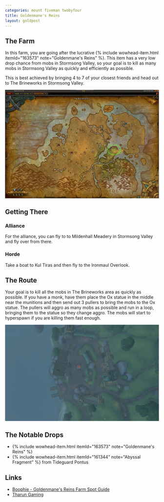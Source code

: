 ```yaml
---
categories: mount fiveman twobyfour
title: Goldenmane's Reins
layout: goldpost
---
```


## The Farm
In this farm, you are going after the lucrative {% include wowhead-item.html itemId="163573" note="Goldenmane's Reins" %}. This item has a very low drop chance from mobs in Stormsong Valley, so your goal is to kill as many mobs in Stormsong Valley as quickly and efficiently as possible.

This is best achieved by bringing 4 to 7 of your closest friends and head out to The Brineworks in Stormsong Valley.

<img src="/assets/brineworks.jpg">

## Getting There

### Alliance
For the alliance, you can fly to to Mildenhall Meadery in Stormsong Valley and fly over from there.

### Horde
Take a boat to Kul Tiras and then fly to the Ironmaul Overlook.

## The Route
Your goal is to kill all the mobs in The Brineworks area as quickly as possible. If you have a monk, have them place the Ox statue in the middle near the munitions and then send out 3 pullers to bring the mobs to the Ox statue.  The pullers will aggro as many mobs as possible and run in a loop, bringing them to the statue so they change aggro.  The mobs will start to hyperspawn if you are killing them fast enough.  

<img src="/assets/goldenmane-route.gif">

## The Notable Drops

- {% include wowhead-item.html itemId="163573" note="Goldenmane's Reins" %}
- {% include wowhead-item.html itemId="161344" note="Abyssal Fragment" %} from Tideguard Pontus

## Links
- [Boophie - Goldenmane's Reins Farm Spot Guide](https://www.youtube.com/watch?v=rwbHwf1H_5k)
- [Tharun Gaming](https://www.youtube.com/watch?v=7uZ_Y3zeCdY&t=474s)